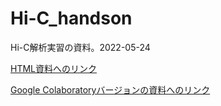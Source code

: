 # Hi-C_handson
Hi-C解析実習の資料。2022-05-24
  
[HTML資料へのリンク](https://khigashi1987.github.io/Hi-C_handson/)

[Google Colaboratoryバージョンの資料へのリンク](https://colab.research.google.com/github/khigashi1987/Hi-C_handson/blob/master/Hi_C_analysis_handson.ipynb)
